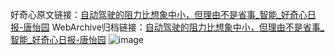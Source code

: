 好奇心原文链接：[自动驾驶的阻力比想象中小，但理由不是省事_智能_好奇心日报-唐怡园](https://www.qdaily.com/articles/8900.html)
WebArchive归档链接：[自动驾驶的阻力比想象中小，但理由不是省事_智能_好奇心日报-唐怡园](http://web.archive.org/web/20190623153635/https://www.qdaily.com/articles/8900.html)
![image](http://ww3.sinaimg.cn/large/007d5XDply1g3vdzneie6j30u02nne81)